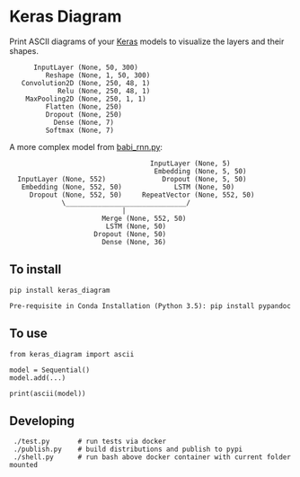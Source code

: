 Keras Diagram
=============

Print ASCII diagrams of your [Keras](https://github.com/fchollet/keras) models to visualize the layers and their shapes.


          InputLayer (None, 50, 300)
             Reshape (None, 1, 50, 300)
       Convolution2D (None, 250, 48, 1)
                Relu (None, 250, 48, 1)
        MaxPooling2D (None, 250, 1, 1)
             Flatten (None, 250)
             Dropout (None, 250)
               Dense (None, 7)
             Softmax (None, 7)

A more complex model from [babi_rnn.py](https://github.com/fchollet/keras/blob/e2fb8b2786817b4014c077c13e99efb551fe35c1/examples/babi_rnn.py):

                                       InputLayer (None, 5)
                                        Embedding (None, 5, 50)
      InputLayer (None, 552)              Dropout (None, 5, 50)
       Embedding (None, 552, 50)             LSTM (None, 50)
         Dropout (None, 552, 50)     RepeatVector (None, 552, 50)
                 \______________________________/
                                |
                           Merge (None, 552, 50)
                            LSTM (None, 50)
                         Dropout (None, 50)
                           Dense (None, 36)


To install
----------

    pip install keras_diagram
    
    Pre-requisite in Conda Installation (Python 3.5): pip install pypandoc


To use
------

    from keras_diagram import ascii

    model = Sequential()
    model.add(...)

    print(ascii(model))


Developing
------

     ./test.py       # run tests via docker
     ./publish.py    # build distributions and publish to pypi
     ./shell.py      # run bash above docker container with current folder mounted
